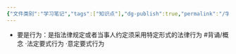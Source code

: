 ```yaml
---
{"文件类别":"学习笔记","tags":["知识点"],"dg-publish":true,"permalink":"/学习笔记/知识点/要式行为/","dgPassFrontmatter":true}
---
```


- 要是行为：是指法律规定或者当事人约定须采用特定形式的法律行为 #背诵/概念 
·法定要式行为
·意定要式行为